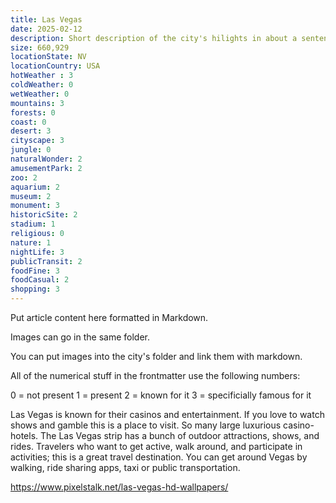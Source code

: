 ```yaml
---
title: Las Vegas
date: 2025-02-12
description: Short description of the city's hilights in about a sentence.
size: 660,929
locationState: NV
locationCountry: USA
hotWeather : 3
coldWeather: 0
wetWeather: 0
mountains: 3
forests: 0
coast: 0
desert: 3
cityscape: 3
jungle: 0
naturalWonder: 2
amusementPark: 2
zoo: 2
aquarium: 2
museum: 2
monument: 3
historicSite: 2
stadium: 1
religious: 0
nature: 1
nightLife: 3
publicTransit: 2
foodFine: 3
foodCasual: 2
shopping: 3
---
```


Put article content here formatted in Markdown.

Images can go in the same folder.

You can put images into the city's folder and link them with markdown.

All of the numerical stuff in the frontmatter use the following numbers:

0 = not present
1 = present
2 = known for it
3 = specificially famous for it


Las Vegas is known for their casinos and entertainment. If you love to watch shows and gamble this is a place to visit. So many large luxurious casino-hotels. The Las Vegas strip has a bunch of outdoor attractions, shows, and rides. Travelers who want to get active, walk around, and participate in activities; this is a great travel destination. You can get around Vegas by walking, ride sharing apps, taxi or public transportation. 

https://www.pixelstalk.net/las-vegas-hd-wallpapers/

